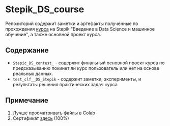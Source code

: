 # Stepik_DS_course
Репозиторий содержит заметки и артефакты  полученные по прохождения [курса](https://stepik.org/course/4852/info) на Stepik  "Введение в Data Science и машинное обучение", а также основной проект курса.

## Содержание
* `Stepic_DS_contest_` - содержит финальный основной проект курса по предсказыванию покинет ли курс пользователь или нет на основе реальных данных.
* `test_clf__DS_Stepik` - содержит заметки, эксперименты, и результаты решения практических задач курса

## Примечание
1. Лучше просматривать файлы в Colab
2. Сертификат [здесь](https://stepik.org/cert/2556967) (100%)
